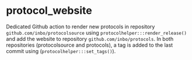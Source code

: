 # protocol_website

Dedicated Github action to render new protocols in repository `github.com/inbo/protocolsource` using `protocolhelper:::render_release()` and add the website to repository `github.com/inbo/protocols`.
In both repositories (protocolsource and protocols), a tag is added to the last commit using (`protocolhelper:::set_tags()`).

